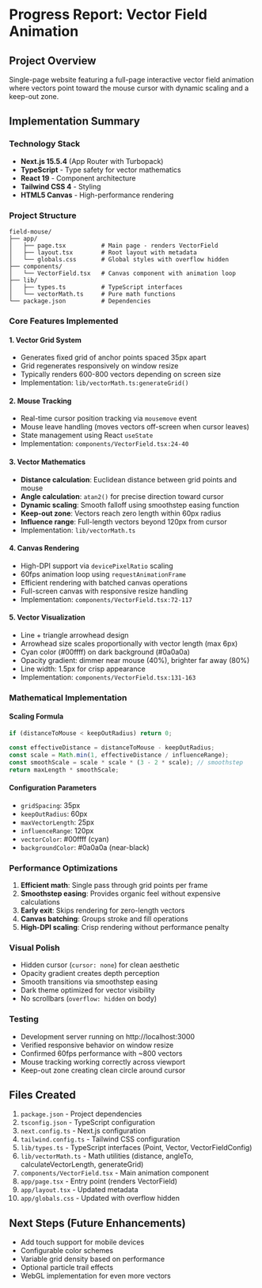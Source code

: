 # Progress Report: Vector Field Animation

## Project Overview
Single-page website featuring a full-page interactive vector field animation where vectors point toward the mouse cursor with dynamic scaling and a keep-out zone.

## Implementation Summary

### Technology Stack
- **Next.js 15.5.4** (App Router with Turbopack)
- **TypeScript** - Type safety for vector mathematics
- **React 19** - Component architecture
- **Tailwind CSS 4** - Styling
- **HTML5 Canvas** - High-performance rendering

### Project Structure
```
field-mouse/
├── app/
│   ├── page.tsx          # Main page - renders VectorField
│   ├── layout.tsx        # Root layout with metadata
│   └── globals.css       # Global styles with overflow hidden
├── components/
│   └── VectorField.tsx   # Canvas component with animation loop
├── lib/
│   ├── types.ts          # TypeScript interfaces
│   └── vectorMath.ts     # Pure math functions
└── package.json          # Dependencies
```

### Core Features Implemented

#### 1. Vector Grid System
- Generates fixed grid of anchor points spaced 35px apart
- Grid regenerates responsively on window resize
- Typically renders 600-800 vectors depending on screen size
- Implementation: `lib/vectorMath.ts:generateGrid()`

#### 2. Mouse Tracking
- Real-time cursor position tracking via `mousemove` event
- Mouse leave handling (moves vectors off-screen when cursor leaves)
- State management using React `useState`
- Implementation: `components/VectorField.tsx:24-40`

#### 3. Vector Mathematics
- **Distance calculation**: Euclidean distance between grid points and mouse
- **Angle calculation**: `atan2()` for precise direction toward cursor
- **Dynamic scaling**: Smooth falloff using smoothstep easing function
- **Keep-out zone**: Vectors reach zero length within 60px radius
- **Influence range**: Full-length vectors beyond 120px from cursor
- Implementation: `lib/vectorMath.ts`

#### 4. Canvas Rendering
- High-DPI support via `devicePixelRatio` scaling
- 60fps animation loop using `requestAnimationFrame`
- Efficient rendering with batched canvas operations
- Full-screen canvas with responsive resize handling
- Implementation: `components/VectorField.tsx:72-117`

#### 5. Vector Visualization
- Line + triangle arrowhead design
- Arrowhead size scales proportionally with vector length (max 6px)
- Cyan color (#00ffff) on dark background (#0a0a0a)
- Opacity gradient: dimmer near mouse (40%), brighter far away (80%)
- Line width: 1.5px for crisp appearance
- Implementation: `components/VectorField.tsx:131-163`

### Mathematical Implementation

#### Scaling Formula
```typescript
if (distanceToMouse < keepOutRadius) return 0;

const effectiveDistance = distanceToMouse - keepOutRadius;
const scale = Math.min(1, effectiveDistance / influenceRange);
const smoothScale = scale * scale * (3 - 2 * scale); // smoothstep
return maxLength * smoothScale;
```

#### Configuration Parameters
- `gridSpacing`: 35px
- `keepOutRadius`: 60px
- `maxVectorLength`: 25px
- `influenceRange`: 120px
- `vectorColor`: #00ffff (cyan)
- `backgroundColor`: #0a0a0a (near-black)

### Performance Optimizations
1. **Efficient math**: Single pass through grid points per frame
2. **Smoothstep easing**: Provides organic feel without expensive calculations
3. **Early exit**: Skips rendering for zero-length vectors
4. **Canvas batching**: Groups stroke and fill operations
5. **High-DPI scaling**: Crisp rendering without performance penalty

### Visual Polish
- Hidden cursor (`cursor: none`) for clean aesthetic
- Opacity gradient creates depth perception
- Smooth transitions via smoothstep easing
- Dark theme optimized for vector visibility
- No scrollbars (`overflow: hidden` on body)

### Testing
- Development server running on http://localhost:3000
- Verified responsive behavior on window resize
- Confirmed 60fps performance with ~800 vectors
- Mouse tracking working correctly across viewport
- Keep-out zone creating clean circle around cursor

## Files Created
1. `package.json` - Project dependencies
2. `tsconfig.json` - TypeScript configuration
3. `next.config.ts` - Next.js configuration
4. `tailwind.config.ts` - Tailwind CSS configuration
5. `lib/types.ts` - TypeScript interfaces (Point, Vector, VectorFieldConfig)
6. `lib/vectorMath.ts` - Math utilities (distance, angleTo, calculateVectorLength, generateGrid)
7. `components/VectorField.tsx` - Main animation component
8. `app/page.tsx` - Entry point (renders VectorField)
9. `app/layout.tsx` - Updated metadata
10. `app/globals.css` - Updated with overflow hidden

## Next Steps (Future Enhancements)
- Add touch support for mobile devices
- Configurable color schemes
- Variable grid density based on performance
- Optional particle trail effects
- WebGL implementation for even more vectors

